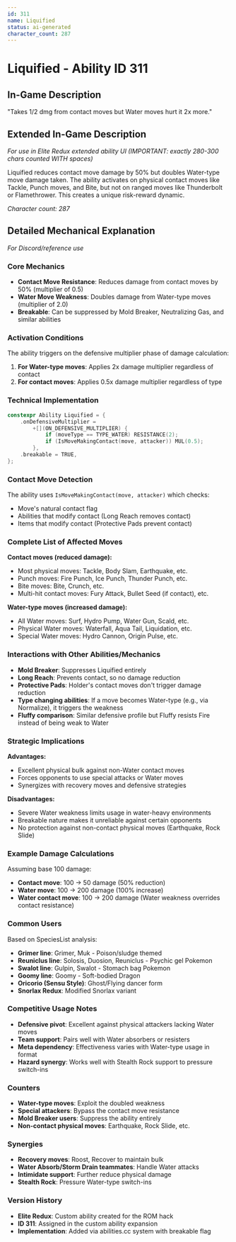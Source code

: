 ```yaml
---
id: 311
name: Liquified
status: ai-generated
character_count: 287
---
```


# Liquified - Ability ID 311

## In-Game Description
"Takes 1/2 dmg from contact moves but Water moves hurt it 2x more."

## Extended In-Game Description
*For use in Elite Redux extended ability UI (IMPORTANT: exactly 280-300 chars counted WITH spaces)*

Liquified reduces contact move damage by 50% but doubles Water-type move damage taken. The ability activates on physical contact moves like Tackle, Punch moves, and Bite, but not on ranged moves like Thunderbolt or Flamethrower. This creates a unique risk-reward dynamic.

*Character count: 287*

## Detailed Mechanical Explanation
*For Discord/reference use*

### Core Mechanics
- **Contact Move Resistance**: Reduces damage from contact moves by 50% (multiplier of 0.5)
- **Water Move Weakness**: Doubles damage from Water-type moves (multiplier of 2.0)
- **Breakable**: Can be suppressed by Mold Breaker, Neutralizing Gas, and similar abilities

### Activation Conditions
The ability triggers on the defensive multiplier phase of damage calculation:
1. **For Water-type moves**: Applies 2x damage multiplier regardless of contact
2. **For contact moves**: Applies 0.5x damage multiplier regardless of type

### Technical Implementation
```cpp
constexpr Ability Liquified = {
    .onDefensiveMultiplier =
        +[](ON_DEFENSIVE_MULTIPLIER) {
            if (moveType == TYPE_WATER) RESISTANCE(2);
            if (IsMoveMakingContact(move, attacker)) MUL(0.5);
        },
    .breakable = TRUE,
};
```

### Contact Move Detection
The ability uses `IsMoveMakingContact(move, attacker)` which checks:
- Move's natural contact flag
- Abilities that modify contact (Long Reach removes contact)
- Items that modify contact (Protective Pads prevent contact)

### Complete List of Affected Moves
**Contact moves (reduced damage):**
- Most physical moves: Tackle, Body Slam, Earthquake, etc.
- Punch moves: Fire Punch, Ice Punch, Thunder Punch, etc.
- Bite moves: Bite, Crunch, etc.
- Multi-hit contact moves: Fury Attack, Bullet Seed (if contact), etc.

**Water-type moves (increased damage):**
- All Water moves: Surf, Hydro Pump, Water Gun, Scald, etc.
- Physical Water moves: Waterfall, Aqua Tail, Liquidation, etc.
- Special Water moves: Hydro Cannon, Origin Pulse, etc.

### Interactions with Other Abilities/Mechanics
- **Mold Breaker**: Suppresses Liquified entirely
- **Long Reach**: Prevents contact, so no damage reduction
- **Protective Pads**: Holder's contact moves don't trigger damage reduction
- **Type changing abilities**: If a move becomes Water-type (e.g., via Normalize), it triggers the weakness
- **Fluffy comparison**: Similar defensive profile but Fluffy resists Fire instead of being weak to Water

### Strategic Implications
**Advantages:**
- Excellent physical bulk against non-Water contact moves
- Forces opponents to use special attacks or Water moves
- Synergizes with recovery moves and defensive strategies

**Disadvantages:**
- Severe Water weakness limits usage in water-heavy environments
- Breakable nature makes it unreliable against certain opponents
- No protection against non-contact physical moves (Earthquake, Rock Slide)

### Example Damage Calculations
Assuming base 100 damage:
- **Contact move**: 100 → 50 damage (50% reduction)
- **Water move**: 100 → 200 damage (100% increase)
- **Water contact move**: 100 → 200 damage (Water weakness overrides contact resistance)

### Common Users
Based on SpeciesList analysis:
- **Grimer line**: Grimer, Muk - Poison/sludge themed
- **Reuniclus line**: Solosis, Duosion, Reuniclus - Psychic gel Pokemon
- **Swalot line**: Gulpin, Swalot - Stomach bag Pokemon
- **Goomy line**: Goomy - Soft-bodied Dragon
- **Oricorio (Sensu Style)**: Ghost/Flying dancer form
- **Snorlax Redux**: Modified Snorlax variant

### Competitive Usage Notes
- **Defensive pivot**: Excellent against physical attackers lacking Water moves
- **Team support**: Pairs well with Water absorbers or resisters
- **Meta dependency**: Effectiveness varies with Water-type usage in format
- **Hazard synergy**: Works well with Stealth Rock support to pressure switch-ins

### Counters
- **Water-type moves**: Exploit the doubled weakness
- **Special attackers**: Bypass the contact move resistance
- **Mold Breaker users**: Suppress the ability entirely
- **Non-contact physical moves**: Earthquake, Rock Slide, etc.

### Synergies
- **Recovery moves**: Roost, Recover to maintain bulk
- **Water Absorb/Storm Drain teammates**: Handle Water attacks
- **Intimidate support**: Further reduce physical damage
- **Stealth Rock**: Pressure Water-type switch-ins

### Version History
- **Elite Redux**: Custom ability created for the ROM hack
- **ID 311**: Assigned in the custom ability expansion
- **Implementation**: Added via abilities.cc system with breakable flag
